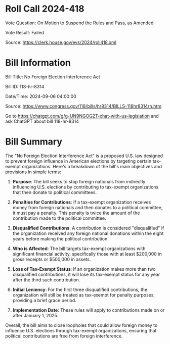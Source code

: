 # Roll Call 2024-418

Vote Question: On Motion to Suspend the Rules and Pass, as Amended

Vote Result: Failed

Source: https://clerk.house.gov/evs/2024/roll418.xml

# Bill Information

Bill Title: No Foreign Election Interference Act

Bill ID: 118-hr-8314

Date/Time: 2024-09-06 04:00:00

Source: https://www.congress.gov/118/bills/hr8314/BILLS-118hr8314rh.htm

Go to https://chatgpt.com/g/g-UN9NGOG2T-chat-with-us-legislation and ask ChatGPT about bill 118-hr-8314

# Bill Summary
The "No Foreign Election Interference Act" is a proposed U.S. law designed to prevent foreign influence in American elections by targeting certain tax-exempt organizations. Here's a breakdown of the bill's main objectives and provisions in simple terms:

1. **Purpose**: The bill seeks to stop foreign nationals from indirectly influencing U.S. elections by contributing to tax-exempt organizations that then donate to political committees.

2. **Penalties for Contributions**: If a tax-exempt organization receives money from foreign nationals and then donates to a political committee, it must pay a penalty. This penalty is twice the amount of the contribution made to the political committee.

3. **Disqualified Contributions**: A contribution is considered "disqualified" if the organization received any foreign national donations within the eight years before making the political contribution.

4. **Who is Affected**: The bill targets tax-exempt organizations with significant financial activity, specifically those with at least $200,000 in gross receipts or $500,000 in assets.

5. **Loss of Tax-Exempt Status**: If an organization makes more than two disqualified contributions, it will lose its tax-exempt status for any year after the third such contribution.

6. **Initial Leniency**: For the first three disqualified contributions, the organization will still be treated as tax-exempt for penalty purposes, providing a brief grace period.

7. **Implementation Date**: These rules will apply to contributions made on or after January 1, 2025.

Overall, the bill aims to close loopholes that could allow foreign money to influence U.S. elections through tax-exempt organizations, ensuring that political contributions are free from foreign interference.
